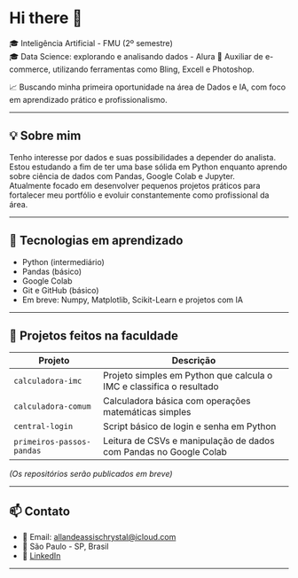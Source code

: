 # Hi there 👋


🎓 Inteligência Artificial - FMU (2º semestre)  
🎓 Data Science: explorando e analisando dados - Alura
💼 Auxiliar de e-commerce, utilizando ferramentas como Bling, Excell e Photoshop.

📈 Buscando minha primeira oportunidade na área de Dados e IA, com foco em aprendizado prático e profissionalismo.

---

## 💡 Sobre mim

Tenho interesse por dados e suas possibilidades a depender do analista. Estou estudando a fim de ter uma base sólida em Python enquanto aprendo sobre ciência de dados com Pandas, Google Colab e Jupyter.  
Atualmente focado em desenvolver pequenos projetos práticos para fortalecer meu portfólio e evoluir constantemente como profissional da área.

---

## 🚀 Tecnologias em aprendizado

- Python (intermediário)
- Pandas (básico)
- Google Colab 
- Git e GitHub (básico)
- Em breve: Numpy, Matplotlib, Scikit-Learn e projetos com IA

---

## 📂 Projetos feitos na faculdade

| Projeto | Descrição |
|--------|------------|
| `calculadora-imc` | Projeto simples em Python que calcula o IMC e classifica o resultado |
| `calculadora-comum` | Calculadora básica com operações matemáticas simples |
| `central-login` | Script básico de login e senha em Python |
| `primeiros-passos-pandas` | Leitura de CSVs e manipulação de dados com Pandas no Google Colab |

*(Os repositórios serão publicados em breve)*

---

## 📫 Contato

- 📧 Email: allandeassischrystal@icloud.com
- 📍 São Paulo - SP, Brasil
- 💼 [LinkedIn](www.linkedin.com/in/allan-de-assis-chrystal)

---

<!--
**AllanChrystal/AllanChrystal** is a ✨ _special_ ✨ repository because its `README.md` (this file) appears on your GitHub profile.

Here are some ideas to get you started:

- 🔭 I’m currently working on ...
- 🌱 I’m currently learning ...
- 👯 I’m looking to collaborate on ...
- 🤔 I’m looking for help with ...
- 💬 Ask me about ...
- 📫 How to reach me: ...
- 😄 Pronouns: ...
- ⚡ Fun fact: ...
-->
